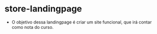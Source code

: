# store-landingpage

- O objetivo  dessa landingpage é criar um site funcional, que irá contar como nota do curso.